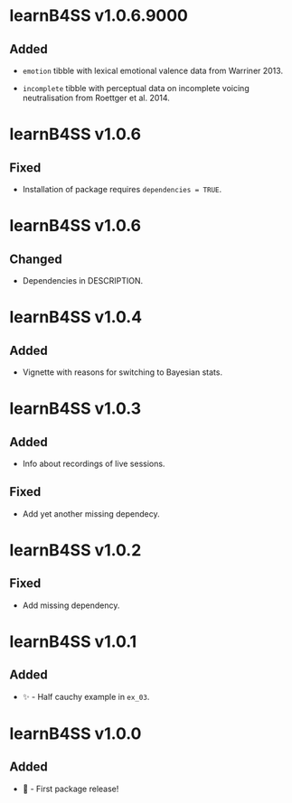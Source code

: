 # learnB4SS v1.0.6.9000

## Added

- `emotion` tibble with lexical emotional valence data from Warriner 2013.

- `incomplete` tibble with perceptual data on incomplete voicing neutralisation from Roettger et al. 2014.



# learnB4SS v1.0.6

## Fixed

- Installation of package requires `dependencies = TRUE`.



# learnB4SS v1.0.6

## Changed

- Dependencies in DESCRIPTION.



# learnB4SS v1.0.4

## Added

* Vignette with reasons for switching to Bayesian stats.



# learnB4SS v1.0.3

## Added

* Info about recordings of live sessions.

## Fixed

* Add yet another missing dependecy.



# learnB4SS v1.0.2

## Fixed

* Add missing dependency.



# learnB4SS v1.0.1

## Added

* ✨ - Half cauchy example in `ex_03`.



# learnB4SS v1.0.0

## Added

* 🎉 - First package release!
